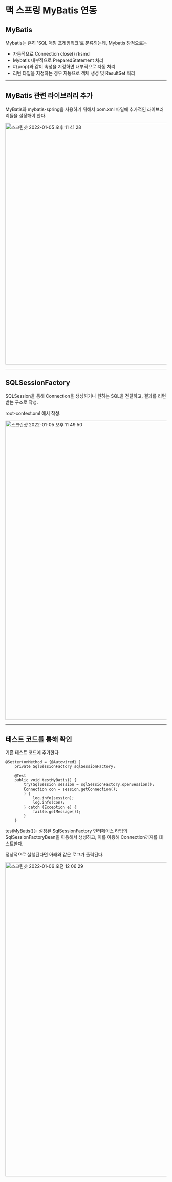 # 맥 스프링 MyBatis 연동

## MyBatis
Mybatis는 흔히 'SQL 매핑 프레임워크'로 분류되는데, Mybatis 장점으로는
- 자동적으로 Connection close() rksmd
- Mybatis 내부적으로 PreparedStatement 처리
- #{prop}와 같이 속성을 지정하면 내부적으로 자동 처리
- 리턴 타입을 지정하는 경우 자동으로 객체 생성 및 ResultSet 처리

---

## MyBatis 관련 라이브러리 추가

MyBatis와 mybatis-spring을 사용하기 위해서 pom.xml 파일에 추가적인 라이브러리들을 설정해야 한다.

<img width="751" alt="스크린샷 2022-01-05 오후 11 41 28" src="https://user-images.githubusercontent.com/81155572/148240765-578a78ca-3a78-4fb8-9ece-355e46f47c7e.png">

---

## SQLSessionFactory

SQLSession을 통해 Connection을 생성하거나 원하는 SQL을 전달하고, 결과를 리턴 받는 구조로 작성.

root-context.xml 에서 작성.

<img width="930" alt="스크린샷 2022-01-05 오후 11 49 50" src="https://user-images.githubusercontent.com/81155572/148240854-e38744bf-6a96-4378-b70c-b75d6d04b705.png">

---

## 테스트 코드를 통해 확인

기존 테스트 코드에 추가한다
~~~
@Setter(onMethod_= {@Autowired} )
	private SqlSessionFactory sqlSessionFactory;
		
	@Test
	public void testMyBatis() {
		try(SqlSession session = sqlSessionFactory.openSession();
		Connection con = session.getConnection();
		) {
			log.info(session);
			log.info(con);
		} catch (Exception e) {
			fail(e.getMessage());
		}
	}
~~~

testMyBatis()는 설정된 SqlSessionFactory 인터페이스 타입의 SqlSessionFactoryBean을 이용해서 생성하고, 이를 이용해 Connection까지를 테스트한다.

정상적으로 실행된다면 아래와 같은 로그가 출력된다.

<img width="978" alt="스크린샷 2022-01-06 오전 12 06 29" src="https://user-images.githubusercontent.com/81155572/148241065-41d13008-d0ef-4c93-9a3c-63662e1b55d6.png">
